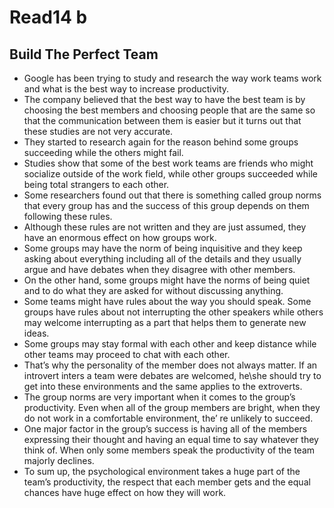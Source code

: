 # Read14 b
## Build The Perfect Team
-	Google has been trying to study and research the way work teams work and what is the best way to increase productivity. 
-	The company believed that the best way to have the best team is by choosing the best members and choosing people that are the same so that the communication between them is easier but it turns out that these studies are not very accurate.
-	They started to research again for the reason behind some groups succeeding while the others might fail.
-	Studies show that some of the best work teams are friends who might socialize outside of the work field, while other groups succeeded while being total strangers to each other.
-	Some researchers found out that there is something called group norms that every group has and the success of this group depends on them following these rules.
-	Although these rules are not written and they are just assumed, they have an enormous effect on how groups work.
-	Some groups may have the norm of being inquisitive and they keep asking about everything including all of the details and they usually argue and have debates when they disagree with other members.
-	On the other hand, some groups might have the norms of being quiet and to do what they are asked for without discussing anything.
-	Some teams might have rules about the way you should speak. Some groups have rules about not interrupting the other speakers while others may welcome interrupting as a part that helps them to generate new ideas.
-	Some groups may stay formal with each other and keep distance while other teams may proceed to chat with each other.
-	That’s why the personality of the member does not always matter. If an introvert inters a team were debates are welcomed, he\she should try to get into these environments and the same applies to the extroverts.
-	The group norms are very important when it comes to the group’s productivity. Even when all of the group members are bright, when they do not work in a comfortable environment, the’ re unlikely to succeed.
-	One major factor in the group’s success is having all of the members expressing their thought and having an equal time to say whatever they think of. When only some members speak the productivity of the team majorly declines.
-	To sum up, the psychological environment takes a huge part of the team’s productivity, the respect that each member gets and the equal chances have huge effect on how they will work.





